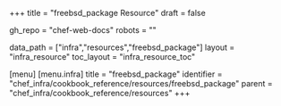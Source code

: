 +++
title = "freebsd_package Resource"
draft = false

gh_repo = "chef-web-docs"
robots = ""

data_path = ["infra","resources","freebsd_package"]
layout = "infra_resource"
toc_layout = "infra_resource_toc"


[menu]
  [menu.infra]
    title = "freebsd_package"
    identifier = "chef_infra/cookbook_reference/resources/freebsd_package"
    parent = "chef_infra/cookbook_reference/resources"
+++

<!-- The contents of this page are automatically generated from the freebsd_package.yaml file in the data directory. -->
<!-- To suggest a change, edit the https://github.com/chef/chef/blob/master/lib/chef/resource/freebsd_package.rb file
      and submit a pull request to the https://github.com/chef/chef repository. -->
